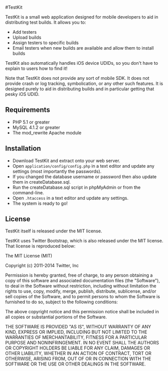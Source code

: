 #TestKit

TestKit is a small web application designed for mobile developers to aid in distributing test builds. It allows you to:

- Add testers
- Upload builds
- Assign testers to specific builds
- Email testers when new builds are available and allow them to install builds

TestKit also automatically handles iOS device UDIDs, so you don't have to explain to users how to find it!

Note that TestKit does not provide any sort of mobile SDK. It does not provide crash or log tracking, symbolication,
or any other such features. It is designed purely to aid in distributing builds and in particular getting that pesky
iOS UDID.

## Requirements

* PHP 5.1 or greater
* MySQL 4.1.2 or greater
* The mod_rewrite Apache module

## Installation

* Download TestKit and extract onto your web server.
* Open `application/config/config.php` in a text editor and update any settings (most importantly the passwords).
* If you changed the database username or password then also update them in createDatabase.sql.
* Run the createDatabase.sql script in phpMyAdmin or from the command-line.
* Open `.htaccess` in a text editor and update any settings.
* The system is ready to go!

## License

TestKit itself is released under the MIT license.

TestKit uses Twitter Bootstrap, which is also released under the MIT license. That license is reproduced below:

The MIT License (MIT)

Copyright (c) 2011-2014 Twitter, Inc

Permission is hereby granted, free of charge, to any person obtaining a copy
of this software and associated documentation files (the "Software"), to deal
in the Software without restriction, including without limitation the rights
to use, copy, modify, merge, publish, distribute, sublicense, and/or sell
copies of the Software, and to permit persons to whom the Software is
furnished to do so, subject to the following conditions:

The above copyright notice and this permission notice shall be included in
all copies or substantial portions of the Software.

THE SOFTWARE IS PROVIDED "AS IS", WITHOUT WARRANTY OF ANY KIND, EXPRESS OR
IMPLIED, INCLUDING BUT NOT LIMITED TO THE WARRANTIES OF MERCHANTABILITY,
FITNESS FOR A PARTICULAR PURPOSE AND NONINFRINGEMENT. IN NO EVENT SHALL THE
AUTHORS OR COPYRIGHT HOLDERS BE LIABLE FOR ANY CLAIM, DAMAGES OR OTHER
LIABILITY, WHETHER IN AN ACTION OF CONTRACT, TORT OR OTHERWISE, ARISING FROM,
OUT OF OR IN CONNECTION WITH THE SOFTWARE OR THE USE OR OTHER DEALINGS IN
THE SOFTWARE.


